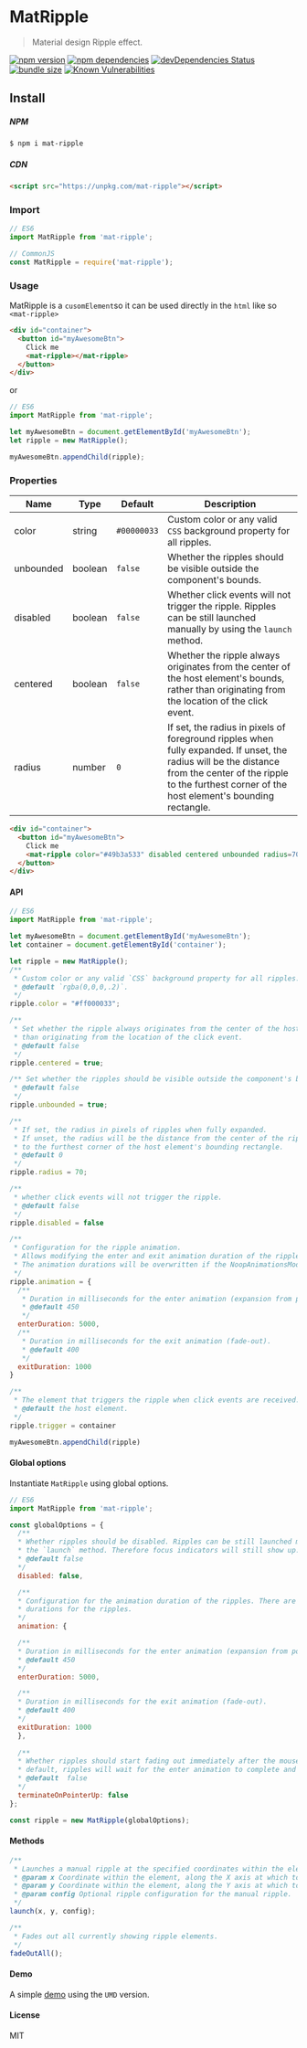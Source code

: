 # MatRipple

> Material design Ripple effect.

[![npm version](https://badgen.net/npm/v/mat-ripple)](https://www.npmjs.com/package/mat-ripple) [![npm dependencies](https://badgen.net/david/dep/moustafajazzar/mat-ripple)](https://david-dm.org/moustafajazzar/mat-ripple) [![devDependencies Status](https://david-dm.org/moustafajazzar/mat-ripple/dev-status.svg)](https://david-dm.org/moustafajazzar/mat-ripple?type=dev) [![bundle size](https://badgen.net/bundlephobia/minzip/mat-ripple)](https://bundlephobia.com/result?p=mat-ripple) [![Known Vulnerabilities](https://snyk.io/test/github/moustafajazzar/mat-ripple/badge.svg)](https://snyk.io/test/github/moustafajazzar/mat-ripple)
## Install
##### NPM
```bash
$ npm i mat-ripple
```
##### CDN
```html
<script src="https://unpkg.com/mat-ripple"></script>
```

### Import
```javascript
// ES6
import MatRipple from 'mat-ripple';

// CommonJS
const MatRipple = require('mat-ripple');
```
### Usage
MatRipple is a `cusomElement`so it can be used directly in the `html` like so `<mat-ripple>`
```html
<div id="container">
  <button id="myAwesomeBtn">
    Click me
    <mat-ripple></mat-ripple>
  </button>
</div>
```
or
```javascript
// ES6
import MatRipple from 'mat-ripple';

let myAwesomeBtn = document.getElementById('myAwesomeBtn');
let ripple = new MatRipple();

myAwesomeBtn.appendChild(ripple);
```
### Properties
| Name    | Type    | Default     | Description |
| ----    | ----    | -------     | ----------- | 
|color    | string  | `#00000033` | Custom color or any valid `CSS` background property for all ripples.|
|unbounded| boolean | `false`     | Whether the ripples should be visible outside the component's bounds.|
|disabled | boolean | `false`     | Whether click events will not trigger the ripple. Ripples can be still launched manually by using the `launch` method.|
|centered | boolean | `false`     | Whether the ripple always originates from the center of the host element's bounds, rather than originating from the location of the click event.|
|radius   |  number | `0`         | If set, the radius in pixels of foreground ripples when fully expanded. If unset, the radius will be the distance from the center of the ripple to the furthest corner of the host element's bounding rectangle.|
```html
<div id="container">
  <button id="myAwesomeBtn">
    Click me
    <mat-ripple color="#49b3a533" disabled centered unbounded radius=70></mat-ripple>
  </button>
</div>
```
#### API
```javascript
// ES6
import MatRipple from 'mat-ripple';

let myAwesomeBtn = document.getElementById('myAwesomeBtn');
let container = document.getElementById('container');

let ripple = new MatRipple();
/** 
 * Custom color or any valid `CSS` background property for all ripples. 
 * @default `rgba(0,0,0,.2)`.
 */
ripple.color = "#ff000033";

/**
 * Set whether the ripple always originates from the center of the host element's bounds, rather
 * than originating from the location of the click event.
 * @default false
 */
ripple.centered = true;

/** Set whether the ripples should be visible outside the component's bounds.
 * @default false
 */
ripple.unbounded = true;

/**
 * If set, the radius in pixels of ripples when fully expanded.
 * If unset, the radius will be the distance from the center of the ripple
 * to the furthest corner of the host element's bounding rectangle.
 * @default 0
 */
ripple.radius = 70;

/** 
 * whether click events will not trigger the ripple.
 * @default false
 */
ripple.disabled = false

/** 
 * Configuration for the ripple animation.
 * Allows modifying the enter and exit animation duration of the ripples.
 * The animation durations will be overwritten if the NoopAnimationsModule is being used.
 */
ripple.animation = {
  /** 
   * Duration in milliseconds for the enter animation (expansion from point of contact). 
   * @default 450
   */
  enterDuration: 5000,
  /**
   * Duration in milliseconds for the exit animation (fade-out). 
   * @default 400
   */
  exitDuration: 1000
}

/** 
 * The element that triggers the ripple when click events are received. 
 * @default the host element.
 */
ripple.trigger = container

myAwesomeBtn.appendChild(ripple)
```
#### Global options
Instantiate `MatRipple` using global options.
```javascript
// ES6
import MatRipple from 'mat-ripple';

const globalOptions = {
  /**
  * Whether ripples should be disabled. Ripples can be still launched manually by using
  * the `launch` method. Therefore focus indicators will still show up.
  * @default false
  */
  disabled: false,

  /**
  * Configuration for the animation duration of the ripples. There are two phases with different
  * durations for the ripples.
  */
  animation: {

  /**
  * Duration in milliseconds for the enter animation (expansion from point of contact).
  * @default 450
  */
  enterDuration: 5000,

  /**
  * Duration in milliseconds for the exit animation (fade-out).
  * @default 400
  */
  exitDuration: 1000
  },
  
  /**
  * Whether ripples should start fading out immediately after the mouse or touch is released. By
  * default, ripples will wait for the enter animation to complete and for mouse or touch release.
  * @default  false
  */
  terminateOnPointerUp: false
};

const ripple = new MatRipple(globalOptions);
```
#### Methods
```javascript
/**
 * Launches a manual ripple at the specified coordinates within the element.
 * @param x Coordinate within the element, along the X axis at which to fade-in the ripple.
 * @param y Coordinate within the element, along the Y axis at which to fade-in the ripple.
 * @param config Optional ripple configuration for the manual ripple.
 */
launch(x, y, config);

/**
 * Fades out all currently showing ripple elements. 
 */
fadeOutAll();
```
#### Demo
A simple [demo](https://codepen.io/MoustafaJazzar/pen/WBYpLN) using the `UMD` version.
#### License
MIT
